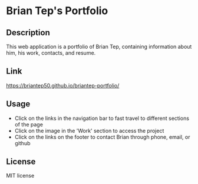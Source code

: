 # Brian Tep's Portfolio

## Description
This web application is a portfolio of Brian Tep, containing information about him, his work, contacts, and resume. 

## Link
https://briantep50.github.io/briantep-portfolio/

## Usage
* Click on the links in the navigation bar to fast travel to different sections of the page
* Click on the image in the 'Work' section to access the project
* Click on the links on the footer to contact Brian through phone, email, or github

## License
MIT license
